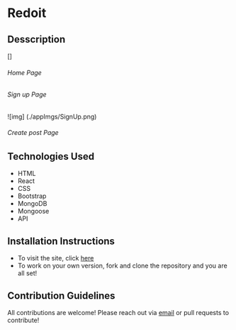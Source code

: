 # Redoit

## Desscription

[]

###### Home Page

###### Sign up Page

![img] (./appImgs/SignUp.png)

###### Create post Page

## Technologies Used

- HTML
- React
- CSS
- Bootstrap
- MongoDB
- Mongoose
- API

## Installation Instructions

- To visit the site, click [here](https://rad-crumble-ddc9f3.netlify.app/)
- To work on your own version, fork and clone the repository and you are all set!

## Contribution Guidelines

All contributions are welcome!
Please reach out via [email](shraddhaanand2@gmail.com) or pull requests to contribute!

